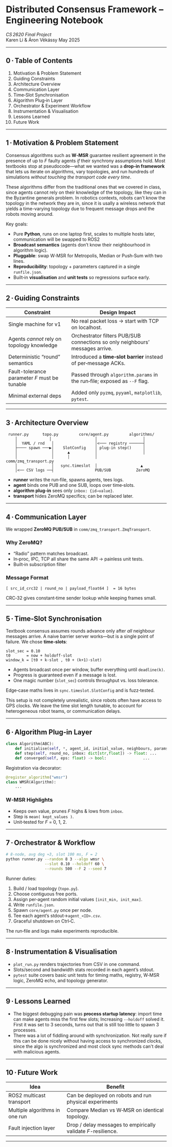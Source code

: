 # Distributed Consensus Framework – Engineering Notebook  
*CS 2620 Final Project*  
Karen Li & Áron Vékássy
May 2025

---

## 0 · Table of Contents
1. Motivation & Problem Statement  
2. Guiding Constraints  
3. Architecture Overview  
4. Communication Layer  
5. Time‑Slot Synchronisation  
6. Algorithm Plug‑in Layer  
7. Orchestrator & Experiment Workflow  
8. Instrumentation & Visualisation  
9. Lessons Learned  
10. Future Work  

---

## 1 · Motivation & Problem Statement
Consensus algorithms such as **W‑MSR** guarantee resilient agreement in
the presence of up to _F_ faulty agents *if* their synchrony assumptions
hold.  Most textbooks stop at pseudocode—what we wanted was a **drop‑in
framework** that lets us iterate on algorithms, vary topologies, and run
hundreds of simulations *without touching the transport code every time*.

These algorithms differ from the traditional ones that we covered in class,
since agents cannot rely on their knowledge of the topology, like they can 
in the Byzantine generals problem. In robotics contexts, robots can't
know the topology in the network they are in, since it is usally a wireless
network that yields a time-varying topology due to frequent message drops and
the robots moving around.

Key goals:

* Pure **Python**, runs on one laptop first, scales to multiple hosts
  later, communication will be swapped to ROS2
* **Broadcast semantics** (agents don’t know their neighbourhood in
  algorithm logic).  
* **Pluggable**: swap W‑MSR for Metropolis, Median or Push‑Sum with two lines.  
* **Reproducibility**: topology + parameters captured in a single
  `runfile.json`.  
* Built‑in **visualisation** and **unit tests** so regressions surface
  early.

---

## 2 · Guiding Constraints
| Constraint | Design Impact |
|------------|---------------|
| Single machine for v1 | No real packet loss → start with TCP on localhost. |
| Agents *cannot* rely on topology knowledge | Orchestrator filters PUB/SUB connections so only neighbours’ messages arrive. |
| Deterministic “round” semantics | Introduced a **time‑slot barrier** instead of per‑message ACKs. |
| Fault-tolerance parameter _F_ must be tunable | Passed through `algorithm.params` in the run‑file; exposed as `--F` flag. |
| Minimal external deps | Added only `pyzmq`, `pyyaml`, `matplotlib`, `pytest`. |

---

## 3 · Architecture Overview
```
 runner.py      topo.py         core/agent.py         algorithms/
    │              │                   │                    │
    │  YAML / rnd   │                  │<─── registry ──────┤
    ├──── spawn ───▶│    SlotConfig    │ plug‑in step()     │
    │               │      ▲           │                    │
    │               │      │           │          comm/zmq_transport.py
    │               │   sync.timeslot  │                   ▲
    │<── CSV logs ──┤                  PUB/SUB           ZeroMQ
```

* **runner** writes the run‑file, spawns agents, tees logs.  
* **agent** binds one PUB and one SUB, loops over time‑slots.  
* **algorithm plug‑in** sees only `inbox: {id→value}`.  
* **transport** hides ZeroMQ specifics; can be replaced later.

---

## 4 · Communication Layer
We wrapped **ZeroMQ PUB/SUB** in `comm/zmq_transport.ZmqTransport`.

### Why ZeroMQ?
* “Radio” pattern matches broadcast.
* In‑proc, IPC, TCP all share the same API → painless unit tests.
* Built‑in subscription filter

### Message Format
```
[ src_id_crc32 | round_no | payload_float64 ]  = 16 bytes
```
CRC‑32 gives constant‑time sender lookup while keeping frames small.

---

## 5 · Time‑Slot Synchronisation
Textbook consensus assumes rounds advance only after *all* neighbour
messages arrive.  A naive barrier server works—but is a single point of
failure. We chose **time‑slots**:

```text
slot_sec = 0.10
t0       = now + holdoff·slot
window_k = [t0 + k·slot , t0 + (k+1)·slot)
```

* Agents broadcast once per window, buffer everything until `deadline(k)`.
* Progress is guaranteed even if a message is lost.
* One magic number (`slot_sec`) controls throughput vs. loss tolerance.

Edge‑case maths lives in `sync.timeslot.SlotConfig` and is fuzz‑tested.

This setup is not completely unrealistic, since robots often have access to GPS clocks.
We leave the time slot length tunable, to account for heterogeneous robot teams,
or communication delays.

---

## 6 · Algorithm Plug‑in Layer
```python
class Algorithm(ABC):
    def initialise(self, *, agent_id, initial_value, neighbours, params): ...
    def step(self, round_no, inbox: dict[str,float]) -> float: ...
    def converged(self, eps: float) -> bool:                ...
```

Registration via decorator:

```python
@register_algorithm("wmsr")
class WMSR(Algorithm):
    ...
```

### W‑MSR Highlights
* Keeps own value, prunes _F_ highs & lows from `inbox`.
* Step is `mean( kept_values )`.
* Unit‑tested for _F_ = 0, 1, 2.

---

## 7 · Orchestrator & Workflow
```bash
# 8‑node, avg deg ≈3, slot 100 ms, F = 2
python runner.py --random 8 3 --algo wmsr \
                 --slot 0.10 --holdoff 60 \
                 --rounds 500 --F 2 --seed 7
```

Runner duties:

1. Build / load topology (`topo.py`).  
2. Choose contiguous free ports.  
3. Assign per‑agent random initial values `[init_min, init_max]`.  
4. Write `runfile.json`.  
5. Spawn `core/agent.py` once per node.  
6. Tee each agent’s stdout→`agent_<ID>.csv`.  
7. Graceful shutdown on Ctrl‑C.

The run‑file and logs make experiments reproducible.

---

## 8 · Instrumentation & Visualisation
* `plot_run.py` renders trajectories from CSV in one command.  
* Slots/second and bandwidth stats recorded in each agent’s stdout.  
* `pytest` suite covers basic unit tests for timing maths, registry, W‑MSR logic, ZeroMQ echo, and
  topology generator.

---

## 9 · Lessons Learned
* The biggest debugging pain was **process startup latency**: import time
  can make agents miss the first few slots; Increasing `--holdoff` solved it.
  First it was set to 3 seconds, turns out that is still too little to spawn 3 processes.
* There was a lot of fiddling around with synchronization. Not really sure if this can
  be done nicely without having access to synchronized clocks, since the algo is synchronized
  and most clock sync methods can't deal with malicious agents.

---

## 10 · Future Work
| Idea | Benefit |
|------|---------|
| ROS2 multicast transport | Can be deployed on robots and run physical experiments |
| Multiple algorithms in one run | Compare Median vs W‑MSR on identical topology. |
| Fault injection layer | Drop / delay messages to empirically validate _F_-resilience. |

---
